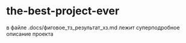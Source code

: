 # the-best-project-ever
в файле .docs/фиговое_тз_результат_хз.md лежит суперподробное описание проекта
